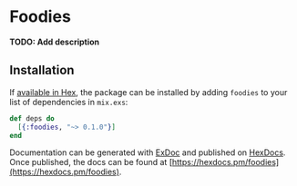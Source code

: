 # Foodies

**TODO: Add description**

## Installation

If [available in Hex](https://hex.pm/docs/publish), the package can be installed
by adding `foodies` to your list of dependencies in `mix.exs`:

```elixir
def deps do
  [{:foodies, "~> 0.1.0"}]
end
```

Documentation can be generated with [ExDoc](https://github.com/elixir-lang/ex_doc)
and published on [HexDocs](https://hexdocs.pm). Once published, the docs can
be found at [https://hexdocs.pm/foodies](https://hexdocs.pm/foodies).

